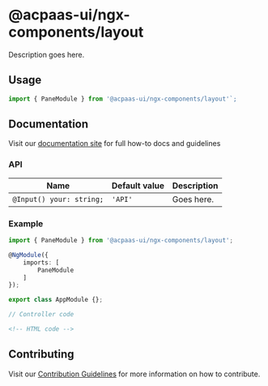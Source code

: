 # @acpaas-ui/ngx-components/layout

Description goes here.

## Usage

```typescript
import { PaneModule } from '@acpaas-ui/ngx-components/layout'`;
```

## Documentation

Visit our [documentation site](https://acpaas-ui.digipolis.be/) for full how-to docs and guidelines

### API

| Name         | Default value | Description |
| -----------  | ------ | -------------------------- |
| `@Input() your: string;` | `'API'` | Goes here. |

### Example

```typescript
import { PaneModule } from '@acpaas-ui/ngx-components/layout';

@NgModule({
    imports: [
        PaneModule
    ]
});

export class AppModule {};
```

```typescript
// Controller code
```

```html
<!-- HTML code -->
```

## Contributing

Visit our [Contribution Guidelines](../../../../../CONTRIBUTING.md) for more information on how to contribute.

